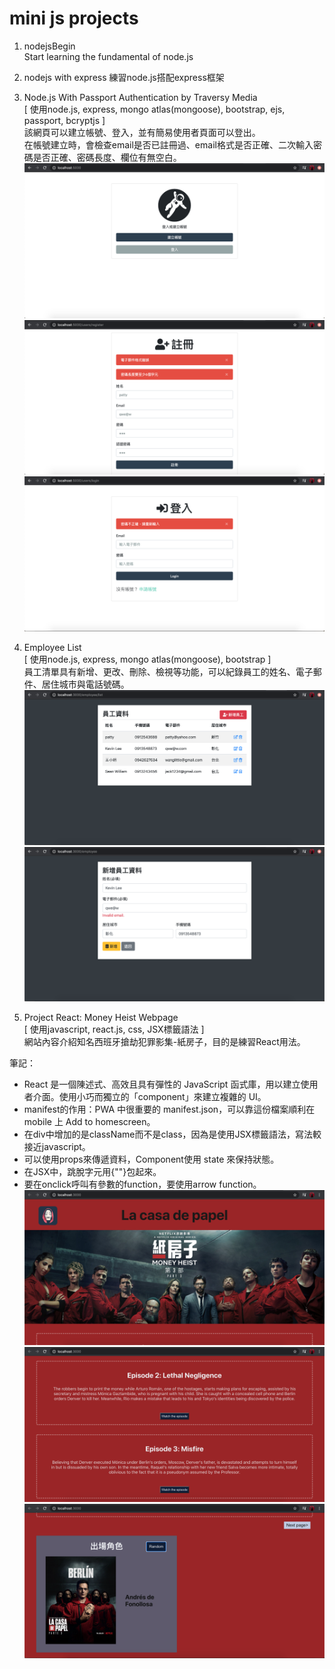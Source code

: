 # mini js projects
1. nodejsBegin  
Start learning the fundamental of node.js 

2. nodejs with express
練習node.js搭配express框架

3. Node.js With Passport Authentication by Traversy Media  
[ 使用node.js, express, mongo atlas(mongoose), bootstrap, ejs, passport, bcryptjs ]   
該網頁可以建立帳號、登入，並有簡易使用者頁面可以登出。    
在帳號建立時，會檢查email是否已註冊過、email格式是否正確、二次輸入密碼是否正確、密碼長度、欄位有無空白。
![image](https://github.com/RavenCheng1120/mini-js-projects/blob/master/nodePassportLogin/images/img01.png)
![image](https://github.com/RavenCheng1120/mini-js-projects/blob/master/nodePassportLogin/images/img02.png)
![image](https://github.com/RavenCheng1120/mini-js-projects/blob/master/nodePassportLogin/images/img03.png)

4. Employee List      
[ 使用node.js, express, mongo atlas(mongoose), bootstrap ]    
員工清單具有新增、更改、刪除、檢視等功能，可以紀錄員工的姓名、電子郵件、居住城市與電話號碼。    
![image](https://github.com/RavenCheng1120/mini-js-projects/blob/master/employeeList/demo/list.png)
![image](https://github.com/RavenCheng1120/mini-js-projects/blob/master/employeeList/demo/change.png)

5. Project React: Money Heist Webpage  
[ 使用javascript, react.js, css, JSX標籤語法 ]    
網站內容介紹知名西班牙搶劫犯罪影集-紙房子，目的是練習React用法。    

筆記：
- React 是一個陳述式、高效且具有彈性的 JavaScript 函式庫，用以建立使用者介面。使用小巧而獨立的「component」來建立複雜的 UI。
- manifest的作用：PWA 中很重要的 manifest.json，可以靠這份檔案順利在 mobile 上 Add to homescreen。   
- 在div中增加的是className而不是class，因為是使用JSX標籤語法，寫法較接近javascript。
- 可以使用props來傳遞資料，Component使用 state 來保持狀態。  
- 在JSX中，跳脫字元用{""}包起來。
- 要在onclick呼叫有參數的function，要使用arrow function。
![image](https://github.com/RavenCheng1120/mini-js-projects/blob/master/projectreact/src/img/demo01.png)
![image](https://github.com/RavenCheng1120/mini-js-projects/blob/master/projectreact/src/img/demo02.png)
![image](https://github.com/RavenCheng1120/mini-js-projects/blob/master/projectreact/src/img/demo03.png)